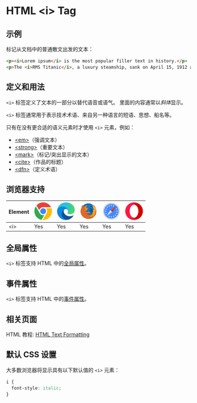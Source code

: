 HTML \<i> Tag
===

## 示例

标记从文档中的普通散文出发的文本：

```html idoc:preview:iframe
<p><i>Lorem ipsum</i> is the most popular filler text in history.</p>
<p>The <i>RMS Titanic</i>, a luxury steamship, sank on April 15, 1912 after striking an iceberg.</p>
```
<!--rehype:style=min-height: 120px;-->

## 定义和用法

`<i>` 标签定义了文本的一部分以替代语音或语气。 里面的内容通常以*斜体*显示。

`<i>` 标签通常用于表示技术术语、来自另一种语言的短语、思想、船名等。

只有在没有更合适的语义元素时才使用 `<i>` 元素，例如：

* [\<em>](./em.md)（强调文本）
* [\<strong>](./strong.md)（重要文本）
* [\<mark>](./mark.md)（标记/突出显示的文本）
* [\<cite>](./cite.md)（作品的标题）
* [\<dfn>](./dfn.md)（定义术语）

## 浏览器支持

| Element | ![chrome][1] | ![edge][2] | ![firefox][3] | ![safari][4] | ![opera][5] |
| ------- | --- | --- | --- | --- | --- |
| \<i>    | Yes | Yes | Yes | Yes | Yes |

## 全局属性

`<i>` 标签支持 HTML 中的[全局属性](../reference/standardattributes.md)。


## 事件属性

`<i>` 标签支持 HTML 中的[事件属性](../reference/eventattributes.md)。

## 相关页面

HTML 教程: [HTML Text Formatting](../tutorial/formatting.md)

## 默认 CSS 设置

大多数浏览器将显示具有以下默认值的 `<i>` 元素：

```css
i {
  font-style: italic;
}
```

[1]: ../assets/chrome.svg
[2]: ../assets/edge.svg
[3]: ../assets/firefox.svg
[4]: ../assets/safari.svg
[5]: ../assets/opera.svg